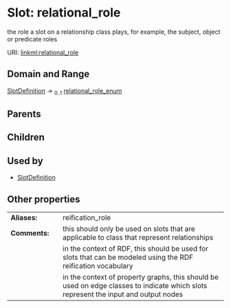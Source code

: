 
# Slot: relational_role


the role a slot on a relationship class plays, for example, the subject, object or predicate roles

URI: [linkml:relational_role](https://w3id.org/linkml/relational_role)


## Domain and Range

[SlotDefinition](SlotDefinition.md) &#8594;  <sub>0..1</sub> [relational_role_enum](relational_role_enum.md)

## Parents


## Children


## Used by

 * [SlotDefinition](SlotDefinition.md)

## Other properties

|  |  |  |
| --- | --- | --- |
| **Aliases:** | | reification_role |
| **Comments:** | | this should only be used on slots that are applicable to class that represent relationships |
|  | | in the context of RDF, this should be used for slots that can be modeled using the RDF reification vocabulary |
|  | | in the context of property graphs, this should be used on edge classes to indicate which slots represent the input and output nodes |

